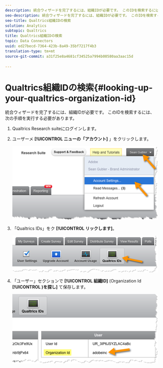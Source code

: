 ```yaml
---
description: 統合ウィザードを完了するには、組織IDが必要です。 このIDを検索するには、次の手順を実行する必要があります。
seo-description: 統合ウィザードを完了するには、組織IDが必要です。 このIDを検索するには、次の手順を実行する必要があります。
seo-title: Qualtrics組織IDの検索
solution: Analytics
subtopic: Qualtrics
title: Qualtrics組織IDの検索
topic: Data Connectors
uuid: ed27becd-7364-423b-8a49-35bf7217f4b3
translation-type: tm+mt
source-git-commit: a31f25e8a4681cf34525a7994b00580aa3aac15d

---
```



# Qualtrics組織IDの検索{#looking-up-your-qualtrics-organization-id}

統合ウィザードを完了するには、組織IDが必要です。 このIDを検索するには、次の手順を実行する必要があります。

1. Qualtrics Research suiteにログインします。
1. ユーザーメ **[!UICONTROL ニューの「アカウント]** 」をクリックします。

   ![](assets/qualtrics-org-id-1.png)

1. 「Qualtrics IDs」をク **[!UICONTROL リックします]**。

   ![](assets/qualtrics-org-id-2.png)

1. 「ユーザー」セクションで **[!UICONTROL 組織ID]** (Organization Id **[!UICONTROL )を探し]** て保存します。

   ![](assets/qualtrics-org-id-3.png)

